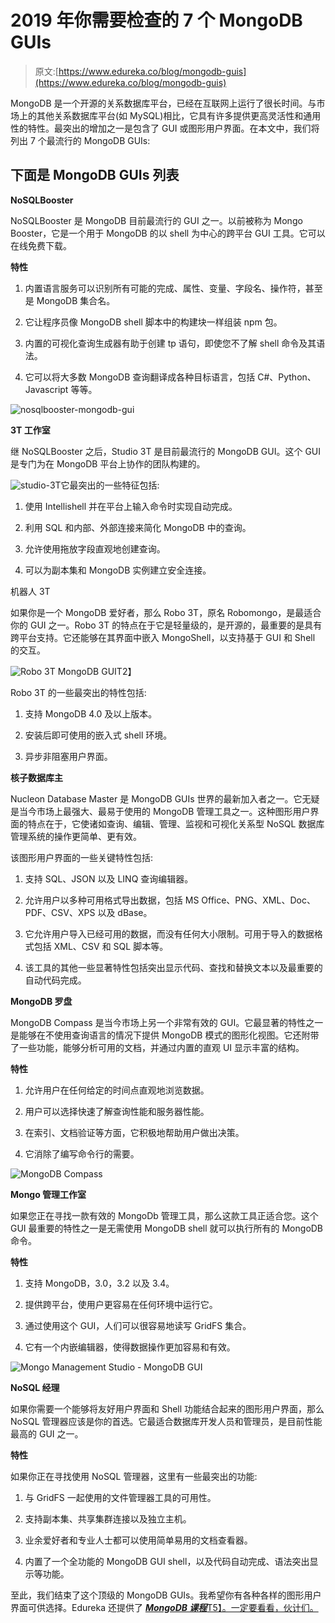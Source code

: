 # 2019 年你需要检查的 7 个 MongoDB GUIs

> 原文:[https://www.edureka.co/blog/mongodb-guis](https://www.edureka.co/blog/mongodb-guis)

MongoDB 是一个开源的关系数据库平台，已经在互联网上运行了很长时间。与市场上的其他关系数据库平台(如 MySQL)相比，它具有许多提供更高灵活性和通用性的特性。最突出的增加之一是包含了 GUI 或图形用户界面。在本文中，我们将列出 7 个最流行的 MongoDB GUIs:

## 下面是 MongoDB GUIs 列表

**NoSQLBooster**

NoSQLBooster 是 MongoDB 目前最流行的 GUI 之一。以前被称为 Mongo Booster，它是一个用于 MongoDB 的以 shell 为中心的跨平台 GUI 工具。它可以在线免费下载。

**特性**

1.  内置语言服务可以识别所有可能的完成、属性、变量、字段名、操作符，甚至是 MongoDB 集合名。

2.  它让程序员像 MongoDB shell 脚本中的构建块一样组装 npm 包。

3.  内置的可视化查询生成器有助于创建 tp 语句，即使您不了解 shell 命令及其语法。

4.  它可以将大多数 MongoDB 查询翻译成各种目标语言，包括 C#、Python、Javascript 等等。

![nosqlbooster-mongodb-gui](../Images/41ca76ebf02f5ea5a9365046145a7fb8.png)

**3T 工作室**

继 NoSQLBooster 之后，Studio 3T 是目前最流行的 MongoDB GUI。这个 GUI 是专门为在 MongoDB 平台上协作的团队构建的。

![studio-3T](../Images/ccaa8a1dd4b356bf46d6ba39604d453e.png)它最突出的一些特征包括:

1.  使用 Intellishell 并在平台上输入命令时实现自动完成。

2.  利用 SQL 和内部、外部连接来简化 MongoDB 中的查询。

3.  允许使用拖放字段直观地创建查询。

4.  可以为副本集和 MongoDB 实例建立安全连接。

机器人 3T

如果你是一个 MongoDB 爱好者，那么 Robo 3T，原名 Robomongo，是最适合你的 GUI 之一。Robo 3T 的特点在于它是轻量级的，是开源的，最重要的是具有跨平台支持。它还能够在其界面中嵌入 MongoShell，以支持基于 GUI 和 Shell 的交互。

![Robo 3T MongoDB GUI](../Images/4fbb1ae06daaf1f00aad069b2efad4c7.png)T2】

Robo 3T 的一些最突出的特性包括:

1.  支持 MongoDB 4.0 及以上版本。

2.  安装后即可使用的嵌入式 shell 环境。

3.  异步非阻塞用户界面。

**核子数据库主**

Nucleon Database Master 是 MongoDB GUIs 世界的最新加入者之一。它无疑是当今市场上最强大、最易于使用的 MongoDB 管理工具之一。这种图形用户界面的特点在于，它使诸如查询、编辑、管理、监视和可视化关系型 NoSQL 数据库管理系统的操作更简单、更有效。

该图形用户界面的一些关键特性包括:

1.  支持 SQL、JSON 以及 LINQ 查询编辑器。

2.  允许用户以多种可用格式导出数据，包括 MS Office、PNG、XML、Doc、PDF、CSV、XPS 以及 dBase。

3.  它允许用户导入已经可用的数据，而没有任何大小限制。可用于导入的数据格式包括 XML、CSV 和 SQL 脚本等。

4.  该工具的其他一些显著特性包括突出显示代码、查找和替换文本以及最重要的自动代码完成。

**MongoDB 罗盘**

MongoDB Compass 是当今市场上另一个非常有效的 GUI。它最显著的特性之一是能够在不使用查询语言的情况下提供 MongoDB 模式的图形化视图。它还附带了一些功能，能够分析可用的文档，并通过内置的直观 UI 显示丰富的结构。

**特性**

1.  允许用户在任何给定的时间点直观地浏览数据。

2.  用户可以选择快速了解查询性能和服务器性能。

3.  在索引、文档验证等方面，它积极地帮助用户做出决策。

4.  它消除了编写命令行的需要。

![MongoDB Compass](../Images/a27dcf377c5fef8fb0d1c03d7856904e.png)

**Mongo 管理工作室**

如果您正在寻找一款有效的 MongoDb 管理工具，那么这款工具正适合您。这个 GUI 最重要的特性之一是无需使用 MongoDB shell 就可以执行所有的 MongoDB 命令。

**特性**

1.  支持 MongoDB，3.0，3.2 以及 3.4。

2.  提供跨平台，使用户更容易在任何环境中运行它。

3.  通过使用这个 GUI，人们可以很容易地读写 GridFS 集合。

4.  它有一个内嵌编辑器，使得数据操作更加容易和有效。

![Mongo Management Studio - MongoDB GUI](../Images/9b60bf6988a2fb92b82604bdef8b1f78.png)

**NoSQL 经理**

如果你需要一个能够将友好用户界面和 Shell 功能结合起来的图形用户界面，那么 NoSQL 管理器应该是你的首选。它最适合数据库开发人员和管理员，是目前性能最高的 GUI 之一。

**特性**

如果你正在寻找使用 NoSQL 管理器，这里有一些最突出的功能:

1.  与 GridFS 一起使用的文件管理器工具的可用性。

2.  支持副本集、共享集群连接以及独立主机。

3.  业余爱好者和专业人士都可以使用简单易用的文档查看器。

4.  内置了一个全功能的 MongoDB GUI shell，以及代码自动完成、语法突出显示等功能。

至此，我们结束了这个顶级的 MongoDB GUIs。我希望你有各种各样的图形用户界面可供选择。Edureka 还提供了 [***MongoDB 课程***T5】。一定要看看，伙计们。](https://www.edureka.co/mongodb-certification-training)